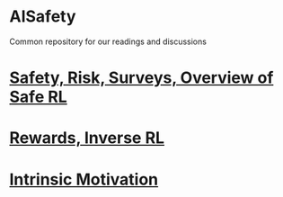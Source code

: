 # AISafety
Common repository for our readings and discussions


# [Safety, Risk, Surveys, Overview of Safe RL](https://github.com/kkhetarpal/ais/blob/master/SafeRL.md)
  
# [Rewards, Inverse RL](https://github.com/kkhetarpal/ais/blob/master/RewardsInvRL.md)

# [Intrinsic Motivation](https://github.com/kkhetarpal/ais/blob/master/IntrinsicMotivation.md)
